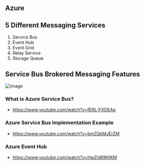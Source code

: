## Azure
## 5 Different Messaging Services
1. Service Bus
2. Event Hub
3. Event Grid
4. Relay Service
5. Storage Queue

## Service Bus Brokered Messaging Features
![image](https://user-images.githubusercontent.com/11143215/159606666-a2b1bb52-15a4-491d-bff8-c05b8aac4dfe.png)



### What is Azure Service Bus?
- https://www.youtube.com/watch?v=fERL-FXDEAg

### Azure Service Bus Implementation Example
- https://www.youtube.com/watch?v=bmZQkMJErZM

### Azure Event Hub
- https://www.youtube.com/watch?v=HwZldR8KlKM
